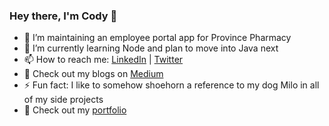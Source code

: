 ### Hey there, I'm Cody 👋

- 🔭 I’m maintaining an employee portal app for Province Pharmacy
- 🌱 I’m currently learning Node and plan to move into Java next
- 📫 How to reach me: [LinkedIn](https://linkedin.com/in/cody-dupuis) | [Twitter](https://twitter.com/cody_dupuis)
- 💬 Check out my blogs on [Medium](https://ctdupuis7.medium.com)
- ⚡ Fun fact: I like to somehow shoehorn a reference to my dog Milo in all of my side projects
- 💼 Check out my [portfolio](https://ctdupuis.github.io)
<!--
**ctdupuis/ctdupuis** is a ✨ _special_ ✨ repository because its `README.md` (this file) appears on your GitHub profile.

Here are some ideas to get you started:

- 🔭 I’m currently working on ...
- 🌱 I’m currently learning ...
- 👯 I’m looking to collaborate on ...
- 🤔 I’m looking for help with ...
- 💬 Ask me about ...
- 📫 How to reach me: ...
- 😄 Pronouns: ...
- ⚡ Fun fact: ...
-->

